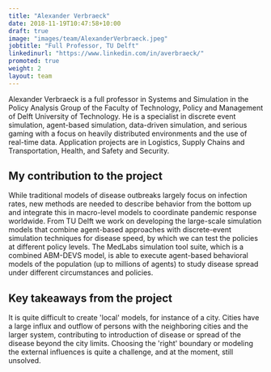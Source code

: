 ```yaml
---
title: "Alexander Verbraeck"
date: 2018-11-19T10:47:58+10:00
draft: true
image: "images/team/AlexanderVerbraeck.jpeg"
jobtitle: "Full Professor, TU Delft"
linkedinurl: "https://www.linkedin.com/in/averbraeck/"
promoted: true
weight: 2
layout: team
---
```


Alexander Verbraeck is a full professor in Systems and Simulation in the Policy Analysis Group of the Faculty of
Technology, Policy and Management of Delft University of Technology. He is a specialist in discrete event simulation,
agent-based simulation, data-driven simulation, and serious gaming with a focus on heavily distributed environments and
the use of real-time data. Application projects are in Logistics, Supply Chains and Transportation, Health, and Safety
and Security.

## My contribution to the project

While traditional models of disease outbreaks largely focus on infection rates, new methods are needed to describe
behavior from the bottom up and integrate this in macro-level models to coordinate pandemic response worldwide. From TU
Delft we work on developing the large-scale simulation models that combine agent-based approaches with discrete-event
simulation techniques for disease speed, by which we can test the policies at different policy levels. The MedLabs
simulation tool suite, which is a combined ABM-DEVS model, is able to execute agent-based behavioral models of the
population (up to millions of agents) to study disease spread under different circumstances and policies.

## Key takeaways from the project

It is quite difficult to create 'local' models, for instance of a city. Cities have a large influx and outflow of
persons with the neighboring cities and the larger system, contributing to introduction of disease or spread of the
disease beyond the city limits. Choosing the 'right' boundary or modeling the external influences is quite a challenge,
and at the moment, still unsolved.